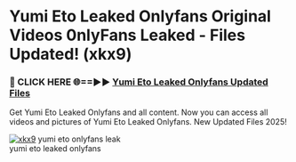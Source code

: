 # Yumi Eto Leaked Onlyfans Original Videos 0nlyFans Leaked - Files Updated! (xkx9)

<h3>🔴 CLICK HERE 🌐==►► <a href="https://tinyurl.com/4seja8ks" rel="nofollow">Yumi Eto Leaked Onlyfans Updated Files</a></h3>

Get Yumi Eto Leaked Onlyfans and all content. Now you can access all videos and pictures of Yumi Eto Leaked Onlyfans. New Updated Files 2025!

[![xkx9](https://i.imgur.com/EWjZXRe.gif)](https://tinyurl.com/4seja8ks)
yumi eto onlyfans leak<br>
yumi eto leaked onlyfans